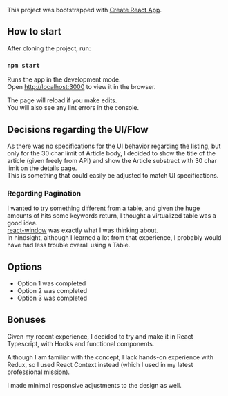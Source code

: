 This project was bootstrapped with [Create React App](https://github.com/facebook/create-react-app).

## How to start

After cloning the project, run:

### `npm start`

Runs the app in the development mode.<br />
Open [http://localhost:3000](http://localhost:3000) to view it in the browser.

The page will reload if you make edits.<br />
You will also see any lint errors in the console.

## Decisions regarding the UI/Flow

As there was no specifications for the UI behavior regarding the listing, but only for the 30 char limit of Article body, I decided to show the title of the article (given freely from API) and show the Article substract with 30 char limit on the details page.<br />
This is something that could easily be adjusted to match UI specifications.

### Regarding Pagination

I wanted to try something different from a table, and given the huge amounts of hits some keywords return, I thought a virtualized table was a good idea.<br />
[react-window](https://github.com/bvaughn/react-window) was exactly what I was thinking about.<br />
In hindsight, although I learned a lot from that experience, I probably would have had less trouble overall using a Table.

## Options

- Option 1 was completed
- Option 2 was completed
- Option 3 was completed

## Bonuses

Given my recent experience, I decided to try and make it in React Typescript, with Hooks and functional components.

Although I am familiar with the concept, I lack hands-on experience with Redux, so I used React Context instead (which I used in my latest professional mission).

I made minimal responsive adjustments to the design as well.

